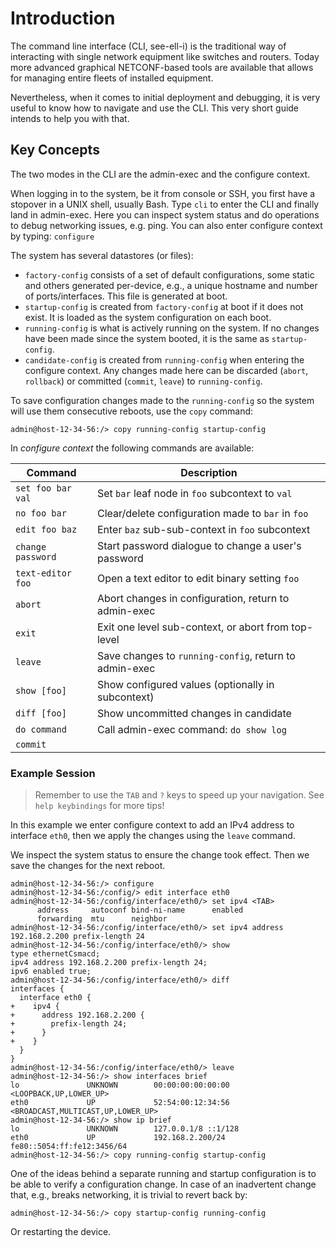 # Introduction

The command line interface (CLI, see-ell-i) is the traditional way of
interacting with single network equipment like switches and routers.
Today more advanced graphical NETCONF-based tools are available that
allows for managing entire fleets of installed equipment.

Nevertheless, when it comes to initial deployment and debugging, it
is very useful to know how to navigate and use the CLI.  This very
short guide intends to help you with that.

## Key Concepts

The two modes in the CLI are the admin-exec and the configure context.

When logging in to the system, be it from console or SSH, you first have
a stopover in a UNIX shell, usually Bash.  Type `cli` to enter the CLI
and finally land in admin-exec.  Here you can inspect system status and
do operations to debug networking issues, e.g. ping.  You can also enter
configure context by typing: `configure`

The system has several datastores (or files):

 - `factory-config` consists of a set of default configurations, some
   static and others generated per-device, e.g., a unique hostname and
   number of ports/interfaces.   This file is generated at boot.
 - `startup-config` is created from `factory-config` at boot if it does
   not exist.  It is loaded as the system configuration on each boot.
 - `running-config` is what is actively running on the system.  If no
   changes have been made since the system booted, it is the same as
   `startup-config`.
 - `candidate-config` is created from `running-config` when entering the
   configure context.  Any changes made here can be discarded (`abort`,
   `rollback`) or committed (`commit`, `leave`) to `running-config`.

To save configuration changes made to the `running-config` so the system
will use them consecutive reboots, use the `copy` command:

    admin@host-12-34-56:/> copy running-config startup-config

In *configure context* the following commands are available:

| **Command**       | **Description**                                        |
|-------------------|--------------------------------------------------------|
| `set foo bar val` | Set `bar` leaf node in `foo` subcontext to `val`       |
| `no foo bar`      | Clear/delete configuration made to `bar` in `foo`      |
| `edit foo baz`    | Enter `baz` sub-sub-context in `foo` subcontext        |
| `change password` | Start password dialogue to change a user's password    |
| `text-editor foo` | Open a text editor to edit binary setting `foo`        |
| `abort`           | Abort changes in configuration, return to admin-exec   |
| `exit`            | Exit one level sub-context, or abort from top-level    |
| `leave`           | Save changes to `running-config`, return to admin-exec |
| `show [foo]`      | Show configured values (optionally in subcontext)      |
| `diff [foo]`      | Show uncommitted changes in candidate                  |
| `do command`      | Call admin-exec command: `do show log`                 |
| `commit`          |                                                        |

### Example Session

> Remember to use the `TAB` and `?` keys to speed up your navigation.
> See `help keybindings` for more tips!

In this example we enter configure context to add an IPv4 address to
interface `eth0`, then we apply the changes using the `leave` command.

We inspect the system status to ensure the change took effect.  Then we
save the changes for the next reboot.

```
admin@host-12-34-56:/> configure
admin@host-12-34-56:/config/> edit interface eth0
admin@host-12-34-56:/config/interface/eth0/> set ipv4 <TAB>
      address     autoconf bind-ni-name      enabled
	  forwarding  mtu      neighbor
admin@host-12-34-56:/config/interface/eth0/> set ipv4 address 192.168.2.200 prefix-length 24
admin@host-12-34-56:/config/interface/eth0/> show
type ethernetCsmacd;
ipv4 address 192.168.2.200 prefix-length 24;
ipv6 enabled true;
admin@host-12-34-56:/config/interface/eth0/> diff
interfaces {
  interface eth0 {
+    ipv4 {
+      address 192.168.2.200 {
+        prefix-length 24;
+      }
+    }
  }
}
admin@host-12-34-56:/config/interface/eth0/> leave
admin@host-12-34-56:/> show interfaces brief
lo               UNKNOWN        00:00:00:00:00:00 <LOOPBACK,UP,LOWER_UP>
eth0             UP             52:54:00:12:34:56 <BROADCAST,MULTICAST,UP,LOWER_UP>
admin@host-12-34-56:/> show ip brief
lo               UNKNOWN        127.0.0.1/8 ::1/128
eth0             UP             192.168.2.200/24 fe80::5054:ff:fe12:3456/64
admin@host-12-34-56:/> copy running-config startup-config
```

One of the ideas behind a separate running and startup configuration is
to be able to verify a configuration change.  In case of an inadvertent
change that, e.g., breaks networking, it is trivial to revert back by:

```
admin@host-12-34-56:/> copy startup-config running-config
```

Or restarting the device.

